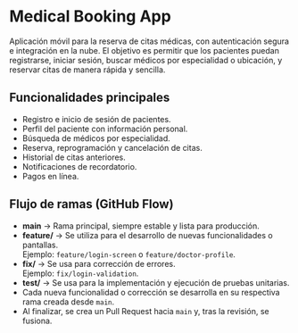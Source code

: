 # Medical Booking App
Aplicación móvil para la reserva de citas médicas, con autenticación segura e integración en la nube.
El objetivo es permitir que los pacientes puedan registrarse, iniciar sesión, buscar médicos por especialidad o ubicación, y reservar citas de manera rápida y sencilla.

## Funcionalidades principales
- Registro e inicio de sesión de pacientes.
- Perfil del paciente con información personal.
- Búsqueda de médicos por especialidad.
- Reserva, reprogramación y cancelación de citas.
- Historial de citas anteriores.
- Notificaciones de recordatorio.
- Pagos en línea.

## Flujo de ramas (GitHub Flow)
- **main** → Rama principal, siempre estable y lista para producción.
- **feature/** → Se utiliza para el desarrollo de nuevas funcionalidades o pantallas.  
  Ejemplo: `feature/login-screen` o `feature/doctor-profile`.
- **fix/** → Se usa para corrección de errores.  
  Ejemplo: `fix/login-validation`.
- **test/** → Se usa para la implementación y ejecución de pruebas unitarias.
- Cada nueva funcionalidad o corrección se desarrolla en su respectiva rama creada desde `main`.
- Al finalizar, se crea un Pull Request hacia `main` y, tras la revisión, se fusiona.
